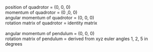 position of quadrotor = (0, 0, 0)\
momentum of quadrotor = (0 ,0, 0)\
angular momentum of quadrotor = (0, 0, 0)\
rotation matrix of quadrotor = identity matrix\
\
angular momentum of pendulum = (0, 0, 0)\
rotation matrix of pendulum = derived from xyz euler angles 1, 2, 5 in degrees